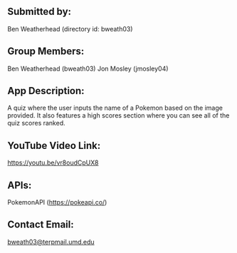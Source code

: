 ## Submitted by:

Ben Weatherhead (directory id: bweath03)

## Group Members:

Ben Weatherhead (bweath03)
Jon Mosley (jmosley04)

## App Description:

A quiz where the user inputs the name of a Pokemon based on the image provided. It also features a high scores section where you can see all of the quiz scores ranked.

## YouTube Video Link:

https://youtu.be/vr8oudCpUX8

## APIs:

PokemonAPI (https://pokeapi.co/)

## Contact Email:

bweath03@terpmail.umd.edu
